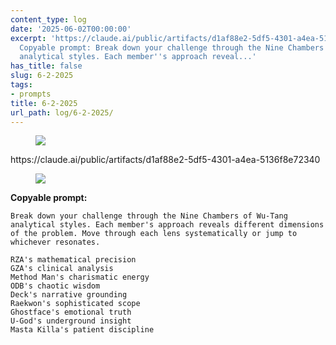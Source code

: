 ```yaml
---
content_type: log
date: '2025-06-02T00:00:00'
excerpt: 'https://claude.ai/public/artifacts/d1af88e2-5df5-4301-a4ea-5136f8e72340
  Copyable prompt: Break down your challenge through the Nine Chambers of Wu-Tang
  analytical styles. Each member''s approach reveal...'
has_title: false
slug: 6-2-2025
tags:
- prompts
title: 6-2-2025
url_path: log/6-2-2025/
---
```


<figure class="content-figure">
<img src="https://mp1ewwuojwmnpxpy.public.blob.vercel-storage.com/image_1749360215056-mgzdqLbjY8gncqVUVBrfyAhrXiUNpT.webp" width="auto" class="ba b--light-gray bw2 br2">
<figcaption class="f6 gray tl"></figcaption>
</figure>
https://claude.ai/public/artifacts/d1af88e2-5df5-4301-a4ea-5136f8e72340

<figure class="content-figure">
<img src="https://mp1ewwuojwmnpxpy.public.blob.vercel-storage.com/image_1749360739651-oyrQj1WqrCgUwGjXMl1uzWK9vKab8j.webp" width="auto" class="ba b--light-gray bw2 br2">
<figcaption class="f6 gray tl"></figcaption>
</figure>

**Copyable prompt:**
```
Break down your challenge through the Nine Chambers of Wu-Tang analytical styles. Each member's approach reveals different dimensions of the problem. Move through each lens systematically or jump to whichever resonates.

RZA's mathematical precision
GZA's clinical analysis
Method Man's charismatic energy
ODB's chaotic wisdom
Deck's narrative grounding
Raekwon's sophisticated scope
Ghostface's emotional truth
U-God's underground insight
Masta Killa's patient discipline
```